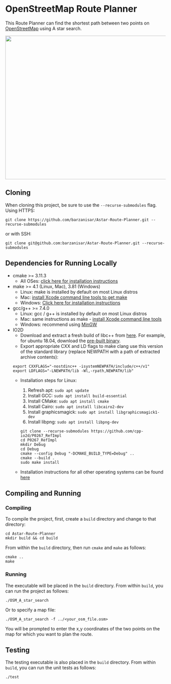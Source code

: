 # OpenStreetMap Route Planner

This Route Planner can find the shortest path between two points on [OpenStreetMap](https://wiki.openstreetmap.org/wiki/Main_Page) using A star search.

<img src="map.png" width="600" height="450" />

## Cloning

When cloning this project, be sure to use the `--recurse-submodules` flag. Using HTTPS:
```
git clone https://github.com/barzanisar/Astar-Route-Planner.git --recurse-submodules
```
or with SSH:
```
git clone git@github.com:barzanisar/Astar-Route-Planner.git --recurse-submodules
```

## Dependencies for Running Locally
* cmake >= 3.11.3
  * All OSes: [click here for installation instructions](https://cmake.org/install/)
* make >= 4.1 (Linux, Mac), 3.81 (Windows)
  * Linux: make is installed by default on most Linux distros
  * Mac: [install Xcode command line tools to get make](https://developer.apple.com/xcode/features/)
  * Windows: [Click here for installation instructions](http://gnuwin32.sourceforge.net/packages/make.htm)
* gcc/g++ >= 7.4.0
  * Linux: gcc / g++ is installed by default on most Linux distros
  * Mac: same instructions as make - [install Xcode command line tools](https://developer.apple.com/xcode/features/)
  * Windows: recommend using [MinGW](http://www.mingw.org/)
* IO2D
  * Download and extract a fresh build of libc++ from [here](https://releases.llvm.org/download.html). For example, for     ubuntu 18.04, download the [pre-built binary](https://releases.llvm.org/9.0.0/clang+llvm-9.0.0-x86_64-linux-gnu-ubuntu-18.04.tar.xz).
  * Export appropriate CXX and LD flags to make clang use this version of the standard library (replace NEWPATH with a path of extracted archive contents):
  ```
  export CXXFLAGS="-nostdinc++ -isystemNEWPATH/include/c++/v1"
  export LDFLAGS="-LNEWPATH/lib -Wl,-rpath,NEWPATH/lib"
  ```
   * Installation steps for Linux:
      1. Refresh apt: `sudo apt update`
      2. Install GCC: `sudo apt install build-essential`
      3. Install CMake: `sudo apt install cmake`
      4. Install Cairo: `sudo apt install libcairo2-dev`
      5. Install graphicsmagick: `sudo apt install libgraphicsmagick1-dev`
      6. Install libpng: `sudo apt install libpng-dev`

     ```
     git clone --recurse-submodules https://github.com/cpp-io2d/P0267_RefImpl
     cd P0267_RefImpl
     mkdir Debug
     cd Debug
     cmake --config Debug "-DCMAKE_BUILD_TYPE=Debug" ..
     cmake --build .
     sudo make install
     ```
    * Installation instructions for all other operating systems can be found [here](https://github.com/cpp-io2d/P0267_RefImpl/blob/master/BUILDING.md)
 
## Compiling and Running

### Compiling
To compile the project, first, create a `build` directory and change to that directory:
```
cd Astar-Route-Planner
mkdir build && cd build
```
From within the `build` directory, then run `cmake` and `make` as follows:
```
cmake ..
make
```
### Running
The executable will be placed in the `build` directory. From within `build`, you can run the project as follows:
```
./OSM_A_star_search
```
Or to specify a map file:
```
./OSM_A_star_search -f ../<your_osm_file.osm>
```
You will be prompted to enter the x,y coordinates of the two points on the map for which you want to plan the route.

## Testing

The testing executable is also placed in the `build` directory. From within `build`, you can run the unit tests as follows:
```
./test
```

